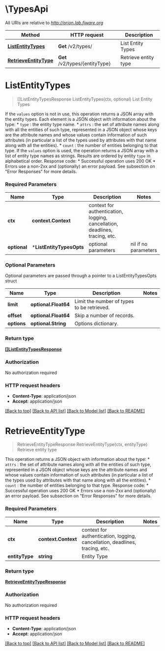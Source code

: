 # \TypesApi

All URIs are relative to *http://orion.lab.fiware.org*

Method | HTTP request | Description
------------- | ------------- | -------------
[**ListEntityTypes**](TypesApi.md#ListEntityTypes) | **Get** /v2/types/ | List Entity Types
[**RetrieveEntityType**](TypesApi.md#RetrieveEntityType) | **Get** /v2/types/{entityType} | Retrieve entity type


# **ListEntityTypes**
> []ListEntityTypesResponse ListEntityTypes(ctx, optional)
List Entity Types

If the `values` option is not in use, this operation returns a JSON array with the entity types. Each element is a JSON object with information about the type: * `type` : the entity type name. * `attrs` : the set of attribute names along with all the entities of such type, represented in   a JSON object whose keys are the attribute names and whose values contain information of such   attributes (in particular a list of the types used by attributes with that name along with all the   entities). * `count` : the number of entities belonging to that type. If the `values` option is used, the operation returns a JSON array with a list of entity type names as strings. Results are ordered by entity `type` in alphabetical order. Response code: * Successful operation uses 200 OK * Errors use a non-2xx and (optionally) an error payload. See subsection on \"Error Responses\" for   more details.

### Required Parameters

Name | Type | Description  | Notes
------------- | ------------- | ------------- | -------------
 **ctx** | **context.Context** | context for authentication, logging, cancellation, deadlines, tracing, etc.
 **optional** | ***ListEntityTypesOpts** | optional parameters | nil if no parameters

### Optional Parameters
Optional parameters are passed through a pointer to a ListEntityTypesOpts struct

Name | Type | Description  | Notes
------------- | ------------- | ------------- | -------------
 **limit** | **optional.Float64**| Limit the number of types to be retrieved. | 
 **offset** | **optional.Float64**| Skip a number of records. | 
 **options** | **optional.String**| Options dictionary. | 

### Return type

[**[]ListEntityTypesResponse**](ListEntityTypesResponse.md)

### Authorization

No authorization required

### HTTP request headers

 - **Content-Type**: application/json
 - **Accept**: application/json

[[Back to top]](#) [[Back to API list]](../README.md#documentation-for-api-endpoints) [[Back to Model list]](../README.md#documentation-for-models) [[Back to README]](../README.md)

# **RetrieveEntityType**
> RetrieveEntityTypeResponse RetrieveEntityType(ctx, entityType)
Retrieve entity type

This operation returns a JSON object with information about the type: * `attrs` : the set of attribute names along with all the entities of such type, represented in   a JSON object whose keys are the attribute names and whose values contain information of such   attributes (in particular a list of the types used by attributes with that name along with all the   entities). * `count` : the number of entities belonging to that type. Response code: * Successful operation uses 200 OK * Errors use a non-2xx and (optionally) an error payload. See subsection on \"Error Responses\" for   more details.

### Required Parameters

Name | Type | Description  | Notes
------------- | ------------- | ------------- | -------------
 **ctx** | **context.Context** | context for authentication, logging, cancellation, deadlines, tracing, etc.
  **entityType** | **string**| Entity Type | 

### Return type

[**RetrieveEntityTypeResponse**](RetrieveEntityTypeResponse.md)

### Authorization

No authorization required

### HTTP request headers

 - **Content-Type**: application/json
 - **Accept**: application/json

[[Back to top]](#) [[Back to API list]](../README.md#documentation-for-api-endpoints) [[Back to Model list]](../README.md#documentation-for-models) [[Back to README]](../README.md)

